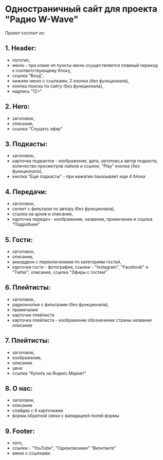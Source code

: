 # Одностраничный сайт для проекта "Радио W-Wave"

Проект состоит из:

## 1. Header:
- логотип,
- меню - при клике нп пункты меню осуществляется плавный переход к соответствующему блоку,
- ссылка "Вход",
- нижнее меню с ссылками, 2 кнопки (без функционала),
- кнопка поиска по сайту (без функционала),
- надпись "12+"

## 2. Hero:
- заголовок,
- описание,
- ссылка "Слушать эфир"

## 3. Подкасты:
- заголовок,
- карточка подкастов - изображение, дата, заголово,к автор подкаста, количество просмотров лайков и ссылок, "Play" кнопка (без функционала),
- кнопка "Еще подкасты" - при нажатии показывает еще 4 блока

## 4. Передачи:
- заголовок,
- селект с фильтром по автору (без функционала),
- ссылка на архив и описание,
- карточка передач - изображение, название, примечание и ссылка "Подробнее"

## 5. Гости:
- заголовок,
- описание,
- аккордеон с переключением по категориям гостей,
- карточка гостя - фотография, ссылки - "Instagram", "Facebook" и "Twiter", описание, ссылка "Эфиры с гостем"

## 6. Плейтисты:
- заголовок,
- радиокнопки с фильтрами (без функционала),
- примечание
- карточки плейлиста
- карточка плейлиста - изображение обозначение страны название описание

## 7. Плейтисты:
- заголовок,
- изображение,
- описание
- цена
- ссылка "Купить на Яндекс.Маркет"

## 8. О нас:
- заголовок,
- описание
- слайдер с 6 карточками
- форма обратной связи с валидацией полей формы

## 9. Footer:
- лого,
- ссылки - "YouTube", "Однокласники" "Вконтакте"
- меню с ссылками
